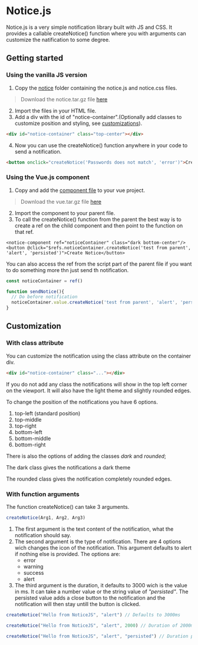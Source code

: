 # Notice.js

Notice.js is a very simple notification library built with JS and CSS. It provides a callable createNotice() function where you with arguments can customize the natification to some degree.

## Getting started

### Using the vanilla JS version

1. Copy the [notice](https://github.com/gustav-evensson/notice.js/tree/main/notice) folder containing the notice.js and notice.css files.

> Download the notice.tar.gz file <a href="https://github.com/gustav-evensson/notice.js/blob/main/notice.tar.gz?raw=true" download>here</a>

2. Import the files in your HTML file.
3. Add a div with the id of "notice-container".(Optionally add classes to customize position and styling, see [customizations](https://github.com/gustav-evensson/notice.js#customization)).

```html
<div id="notice-container" class="top-center"></div>
```

4. Now you can use the createNotice() function anywhere in your code to send a notification.
```html
<button onclick="createNotice('Passwords does not match', 'error')">Create notice</button>
```

### Using the Vue.js component

1. Copy and add the [component file](https://github.com/gustav-evensson/notice.js/blob/main/vue/noticeComponent.vue) to your vue project.

> Download the vue.tar.gz file <a href="https://github.com/gustav-evensson/notice.js/blob/main/vue.tar.gz?raw=true" download>here</a>

2. Import the component to your parent file.
3. To call the createNotice() function from the parent the best way is to create a ref on the child component and then point to the function on that ref.
```vue
<notice-component ref="noticeContainer" class="dark bottom-center"/>
<button @click="$refs.noticeContainer.createNotice('test from parent', 'alert', 'persisted')">Create Notice</button>
```
You can also access the ref from the script part of the parent file if you want to do something more thn just send th notification.
```js
const noticeContainer = ref()

function sendNotice(){
  // Do before notification
  noticeContainer.value.createNotice('test from parent', 'alert', 'persisted')
}
```

## Customization

### With class attribute

You can customize the notification using the class attribute on the container div.

```html
<div id="notice-container" class="..."></div>
```

If you do not add any class the notifications will show in the top left corner on the viewport. It will also have the light theme and slightly rounded edges. 

To change the position of the notifications you have 6 options.

1. top-left (standard position)
2. top-middle
3. top-right
4. bottom-left
5. bottom-middle
6. bottom-right

There is also the options of adding the classes *dark* and *rounded*;

The dark class gives the notifications a dark theme

The rounded class gives the notification completely rounded edges.

### With function arguments

The function createNotice() can take 3 arguments. 

```js
createNotice(Arg1, Arg2, Arg3)
```

1. The first argument is the text content of the notification, what the notification should say.
2. The second argument is the type of notification. There are 4 options wich changes the icon of the notification. This argument defaults to alert if nothing else is provided. The options are:
   * error
   * warning
   * success
   * alert
3. The third argument is the duration, it defaults to 3000 wich is the value in ms. It can take a number value or the string value of *"persisted"*. The persisted value adds a close button to the notification and the notification will then stay untill the button is clicked.


```js
createNotice("Hello from NoticeJS", "alert") // Defaults to 3000ms
```
```js
createNotice("Hello from NoticeJS", "alert", 2000) // Duration of 2000ms
```
```js
createNotice("Hello from NoticeJS", "alert", "persisted") // Duration persisted
```
